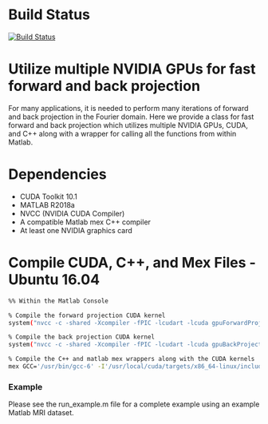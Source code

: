 # Build Status

[![Build Status](http://130.132.173.30:8080/buildStatus/icon?job=CUDA_Gridding)](http://127.0.0.1:8080/job/CUDA_Gridding/)

# Utilize multiple NVIDIA GPUs for fast forward and back projection

For many applications, it is needed to perform many iterations of forward and back projection in the Fourier domain. Here we provide a class for fast forward and back projection which utilizes multiple NVIDIA GPUs, CUDA, and C++ along with a wrapper for calling all the functions from within Matlab.

# Dependencies

* CUDA Toolkit 10.1
* MATLAB R2018a
* NVCC (NVIDIA CUDA Compiler)
* A compatible Matlab mex C++ compiler 
* At least one NVIDIA graphics card

# Compile CUDA, C++, and Mex Files - Ubuntu 16.04

```sh
%% Within the Matlab Console

% Compile the forward projection CUDA kernel
system("nvcc -c -shared -Xcompiler -fPIC -lcudart -lcuda gpuForwardProjectKernel.cu -I'/usr/local/cuda/tarets/x86_64-linux/include/'")

% Compile the back projection CUDA kernel
system("nvcc -c -shared -Xcompiler -fPIC -lcudart -lcuda gpuBackProjectKernel.cu -I'/usr/local/cuda/tarets/x86_64-linux/include/'")

% Compile the C++ and matlab mex wrappers along with the CUDA kernels
mex GCC='/usr/bin/gcc-6' -I'/usr/local/cuda/targets/x86_64-linux/include/' -L"/usr/local/cuda/lib64/" -lcudart -lcuda  -lnvToolsExt -DMEX mexFunctionWrapper.cpp MultiGPUGridder.cpp MemoryManager.cpp gpuForwardProjectKernel.o gpuBackProjectKernel.o

```

### Example
Please see the run_example.m file for a complete example using an example Matlab MRI dataset.